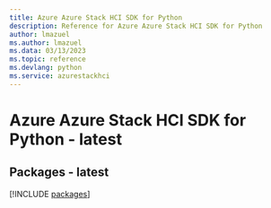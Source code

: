 ```yaml
---
title: Azure Azure Stack HCI SDK for Python
description: Reference for Azure Azure Stack HCI SDK for Python
author: lmazuel
ms.author: lmazuel
ms.data: 03/13/2023
ms.topic: reference
ms.devlang: python
ms.service: azurestackhci
---
```

# Azure Azure Stack HCI SDK for Python - latest
## Packages - latest
[!INCLUDE [packages](azure-stack-hci-index.md)]